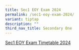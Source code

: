 ```yaml
---
title: Sec1 EOY Exam 2024
permalink: /sec1-eoy-exam-2024/
variant: tiptap
description: ""
third_nav_title: Secondary One
---
```

<p><a href="/files/Exam Timetable 2024/2024_NSS_End_of_Year_Exam_Timetable__Sec1.pdf" rel="noopener noreferrer nofollow" target="_blank">Sec1 EOY Exam Timetable 2024</a>
</p>